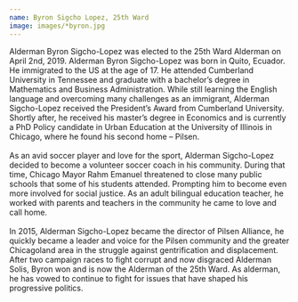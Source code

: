 ```yaml
---
name: Byron Sigcho Lopez, 25th Ward
image: images/*byron.jpg
---
```


Alderman Byron Sigcho-Lopez was elected to the 25th Ward Alderman on April 2nd, 2019. Alderman Byron Sigcho-Lopez was born in Quito, Ecuador. He immigrated to the US at the age of 17. He attended Cumberland University in Tennessee and graduate with a bachelor’s degree in Mathematics and Business Administration. While still learning the English language and overcoming many challenges as an immigrant, Alderman Sigcho-Lopez received the President’s Award from Cumberland University. Shortly after, he received his master’s degree in Economics and is currently a PhD Policy candidate in Urban Education at the University of Illinois in Chicago, where he found his second home – Pilsen.
<br/>
<br/>
As an avid soccer player and love for the sport, Alderman Sigcho-Lopez decided to become a volunteer soccer coach in his community. During that time, Chicago Mayor Rahm Emanuel threatened to close many public schools that some of his students attended. Prompting him to become even more involved for social justice. As an adult bilingual education teacher, he worked with parents and teachers in the community he came to love and call home.
<br/>
<br/>
In 2015, Alderman Sigcho-Lopez became the director of Pilsen Alliance, he quickly became a leader and voice for the Pilsen community and the greater Chicagoland area in the struggle against gentrification and displacement. After two campaign races to fight corrupt and now disgraced Alderman Solis, Byron won and is now the Alderman of the 25th Ward. As alderman, he has vowed to continue to fight for issues that have shaped his progressive politics.

